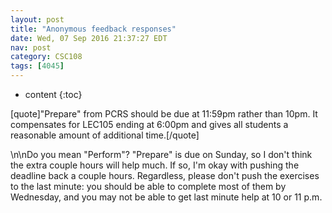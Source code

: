 ```yaml
---
layout: post
title: "Anonymous feedback responses"
date: Wed, 07 Sep 2016 21:37:27 EDT
nav: post
category: CSC108
tags: [4045]
---
```


* content
{:toc}

[quote]"Prepare" from PCRS should be due at 11:59pm rather than 10pm. It compensates for LEC105 ending at 6:00pm and gives all students a reasonable amount of additional  time.[/quote]
<!-- more -->
<p>\n\nDo you mean "Perform"? "Prepare" is due on Sunday, so I don't think the extra couple hours will help much. If so, I'm okay with pushing the deadline back a couple hours. Regardless, please don't push the exercises to the last minute: you should be able to complete most of them by Wednesday, and you may not be able to get last minute help at 10 or 11 p.m.</p>
